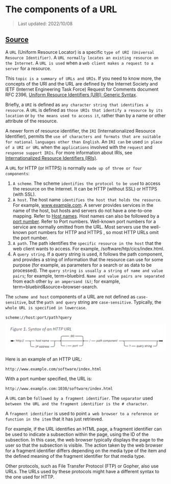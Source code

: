 # The components of a URL

> Last updated: 2022/10/08

## [Source](https://www.ibm.com/docs/en/cics-ts/6.1?topic=concepts-components-url)

 A `URL` (Uniform Resource Locator) is a specific `type of URI (Universal Resource Identifier)`. A `URL normally locates an existing resource on the Internet`. A `URL is used` when a `web client makes a request to a server` for a resource.

This `topic is a summary of URLs and URIs`. If you need to know more, the concepts of the URI and the URL are defined by the Internet Society and IETF (Internet Engineering Task Force) Request for Comments document RFC 2396, [Uniform Resource Identifiers (URI): Generic Syntax](<https://www.ietf.org/rfc/rfc2396.txt>).

Briefly, a `URI` is defined as `any character string that identifies a resource`. A `URL` is defined as `those URIs that identify a resource by its location` or `by the means used to access it`, rather than by a name or other attribute of the resource.

A newer form of resource identifier, the `IRI` (Internationalized Resource Identifier), permits the `use of characters and formats that are suitable for national languages other than English`. An `IRI can` be used `in place of a URI or URL` when the `applications` involved with the `request` and `response support IRIs`. For more information about IRIs, see [Internationalized Resource Identifiers (IRIs)](https://www.ibm.com/docs/en/cics-ts/6.1?topic=cics-internationalized-resource-identifiers-iris).

A `URL` for HTTP (or HTTPS) is normally `made up of three or four components`:

1. `A scheme`. The scheme `identifies the protocol to be used` to access the resource on the Internet. It can be HTTP (without SSL) or HTTPS (with SSL).
2. `A host`. The host name `identifies the host that holds the resource`. For example, www.example.com. A server provides services in the name of the host, but hosts and servers do not have a one-to-one mapping. Refer to [Host names](Host_Name.md).
Host names can also be followed by a [port number](Port_number.md). Refer to Port numbers. Well-known port numbers for a service are normally omitted from the URL. Most servers use the well-known port numbers for HTTP and HTTPS , so most HTTP URLs omit the port number.
3. `A path`. The path identifies the `specific resource in the host` that the web client wants to access. For example, /software/htp/cics/index.html.
4. A `query string`. If a query string is used, it follows the path component, and provides a string of information that the resource can use for some purpose (for example, as parameters for a search or as data to be processed). The `query string is usually a string of name and value pairs`; for example, term=bluebird. `Name and value pairs are separated` from each other `by an ampersand (&)`; for example, term=bluebird&source=browser-search.

The `scheme and host` components of a URL are not defined as `case-sensitive`, but the `path and query` string are `case-sensitive`. Typically, the `whole URL is specified in lowercase`.

```text
scheme://host:port/path?query
```

![syntax of an HTTP URL](syntax_http_url.drawio.svg)

Here is an example of an HTTP URL:

```text
http://www.example.com/software/index.html
```

With a port number specified, the URL is:

```text
http://www.example.com:1030/software/index.html
```

A `URL` can be `followed by a fragment identifier`. The `separator` used `between the URL and the fragment identifier is the # character`.

A `fragment identifier` is used to point `a web browser to a reference or function in the item` that it has just retrieved.

For example, if the URL identifies an HTML page, a fragment identifier can be used to indicate a subsection within the page, using the ID of the subsection. In this case, the web browser typically displays the page to the user so that the subsection is visible. The action taken by the web browser for a fragment identifier differs depending on the media type of the item and the defined meaning of the fragment identifier for that media type.

Other protocols, such as File Transfer Protocol (FTP) or Gopher, also use URLs. The URLs used by these protocols might have a different syntax to the one used for HTTP.
